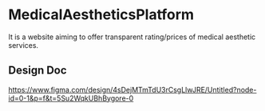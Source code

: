# MedicalAestheticsPlatform
It is a website aiming to offer transparent rating/prices of medical aesthetic services.


## Design Doc
https://www.figma.com/design/4sDejMTmTdU3rCsgLlwJRE/Untitled?node-id=0-1&p=f&t=5Su2WqkUBhBygore-0
